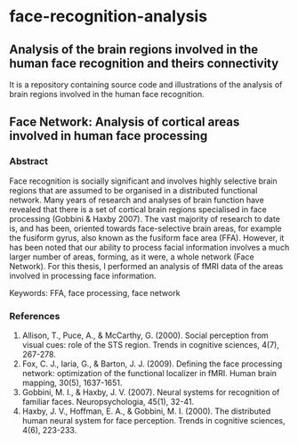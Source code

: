 # face-recognition-analysis
## Analysis of the brain regions involved in the human face recognition and theirs connectivity
It is a repository containing source code and illustrations of the analysis of brain regions involved in the human face recognition.

## Face Network: Analysis of cortical areas involved in human face processing
### Abstract
Face recognition is socially significant and involves highly selective brain regions that are assumed to be organised in a distributed functional network. Many years of research and analyses of brain function have revealed that there is a set of cortical brain regions specialised in face processing (Gobbini & Haxby 2007). The vast majority of research to date is, and has been, oriented towards face-selective brain areas, for example the fusiform gyrus, also known as the fusiform face area (FFA). However, it has been noted that our ability to process facial information involves a much larger number of areas, forming, as it were, a whole network (Face Network). For this thesis, I performed an analysis of fMRI data of the areas involved in processing face information.

Keywords:	FFA, face processing, face network
### References
1. Allison, T., Puce, A., & McCarthy, G. (2000). Social perception from visual cues: role of the STS region. Trends in cognitive sciences, 4(7), 267-278.
2. Fox, C. J., Iaria, G., & Barton, J. J. (2009). Defining the face processing network: optimization of the functional localizer in fMRI. Human brain mapping, 30(5), 1637-1651.
3. Gobbini, M. I., & Haxby, J. V. (2007). Neural systems for recognition of familiar faces. Neuropsychologia, 45(1), 32-41.
4. Haxby, J. V., Hoffman, E. A., & Gobbini, M. I. (2000). The distributed human neural system for face perception. Trends in cognitive sciences, 4(6), 223-233.
